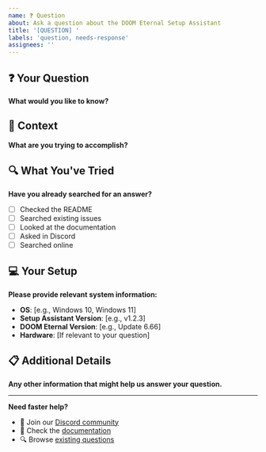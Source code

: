 ```yaml
---
name: ❓ Question
about: Ask a question about the DOOM Eternal Setup Assistant
title: '[QUESTION] '
labels: 'question, needs-response'
assignees: ''
---
```


## ❓ Your Question
**What would you like to know?**

## 🎯 Context
**What are you trying to accomplish?**

## 🔍 What You've Tried
**Have you already searched for an answer?**
- [ ] Checked the README
- [ ] Searched existing issues
- [ ] Looked at the documentation
- [ ] Asked in Discord
- [ ] Searched online

## 💻 Your Setup
**Please provide relevant system information:**
- **OS**: [e.g., Windows 10, Windows 11]
- **Setup Assistant Version**: [e.g., v1.2.3]
- **DOOM Eternal Version**: [e.g., Update 6.66]
- **Hardware**: [If relevant to your question]

## 📋 Additional Details
**Any other information that might help us answer your question.**

---

**Need faster help?** 
- 💬 Join our [Discord community](https://discord.gg/doomassistant)
- 📖 Check the [documentation](https://doom-eternal-offline-setup-assistant.github.io)
- 🔍 Browse [existing questions](https://github.com/DOOM-Eternal-Offline-Setup-Assistant/doom-eternal-offline-setup-assistant/discussions) 